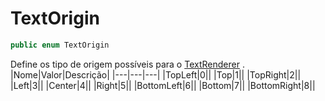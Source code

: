 # TextOrigin
```csharp
public enum TextOrigin
```
Define os tipo de origem possíveis para o [TextRenderer](/Claw/Modules/TextRenderer.md#TextRenderer) .<br />
|Nome|Valor|Descrição|
|---|---|---|
|TopLeft|0||
|Top|1||
|TopRight|2||
|Left|3||
|Center|4||
|Right|5||
|BottomLeft|6||
|Bottom|7||
|BottomRight|8||
